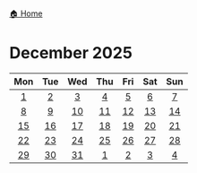 [🏠 Home](../../index.md)
# December 2025

|Mon|Tue|Wed|Thu|Fri|Sat|Sun|
|:-:|:-:|:-:|:-:|:-:|:-:|:-:|
|[1](./december_1.md)|[2](./december_2.md)|[3](./december_3.md)|[4](./december_4.md)|[5](./december_5.md)|[6](./december_6.md)|[7](./december_7.md)|
|[8](./december_8.md)|[9](./december_9.md)|[10](./december_10.md)|[11](./december_11.md)|[12](./december_12.md)|[13](./december_13.md)|[14](./december_14.md)|
|[15](./december_15.md)|[16](./december_16.md)|[17](./december_17.md)|[18](./december_18.md)|[19](./december_19.md)|[20](./december_20.md)|[21](./december_21.md)|
|[22](./december_22.md)|[23](./december_23.md)|[24](./december_24.md)|[25](./december_25.md)|[26](./december_26.md)|[27](./december_27.md)|[28](./december_28.md)|
|[29](./december_29.md)|[30](./december_30.md)|[31](./december_31.md)|[1](./january_1.md)|[2](./january_2.md)|[3](./january_3.md)|[4](./january_4.md)|
